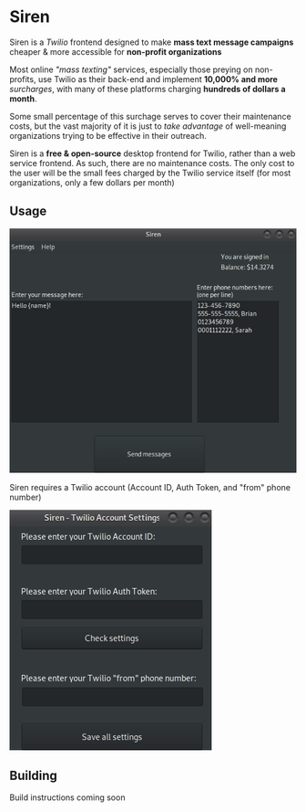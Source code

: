 # Siren

Siren is a *Twilio* frontend designed to make **mass text message campaigns** cheaper & more accessible for **non-profit organizations**

Most online *"mass texting"* services, especially those preying on non-profits, use Twilio as their back-end and implement **10,000% and more** *surcharges*, with many of these platforms charging **hundreds of dollars a month**.

Some small percentage of this surchage serves to cover their maintenance costs, but the vast majority of it is just to *take advantage* of well-meaning organizations trying to be effective in their outreach.

Siren is a **free & open-source** desktop frontend for Twilio, rather than a web service frontend. As such, there are no maintenance costs. The only cost to the user will be the small fees charged by the Twilio service itself (for most organizations, only a few dollars per month)

## Usage

![Screenshot](./siren-gui.png)

Siren requires a Twilio account (Account ID, Auth Token, and "from" phone number)

![Screenshot](./siren-signin.png)

## Building

Build instructions coming soon
